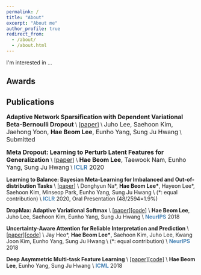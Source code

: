 ```yaml
---
permalink: /
title: "About"
excerpt: "About me"
author_profile: true
redirect_from:
  - /about/
  - /about.html
---
```


I'm interested in ...

## Awards

## Publications

**<font size="3">Adaptive Network Sparsification with Dependent Variational Beta-Bernoulli Dropout</font>** \\
[[<font size="3">paper</font>]](https://arxiv.org/pdf/1805.10896.pdf) \\
<font size="3">Juho Lee, Saehoon Kim, Jaehong Yoon, **Hae Beom Lee**, Eunho Yang, Sung Ju Hwang</font> \\
<font size="3">Submitted</font>

**<font size="3">Meta Dropout: Learning to Perturb Latent Features for Generalization</font>** \\
[[<font size="3">paper</font>]](https://openreview.net/pdf?id=BJgd81SYwr) \\
**<font size="3">Hae Beom Lee</font>**<font size="3">, Taewook Nam, Eunho Yang, Sung Ju Hwang</font> \\
<font size="3"><span style="color:steelblue">**ICLR**</span> 2020</font>

**Learning to Balance: Bayesian Meta-Learning for Imbalanced and Out-of-distribution Tasks** \\
[[paper]](https://openreview.net/pdf?id=rkeZIJBYvr) \\
Donghyun Na\*, **Hae Beom Lee\***, Hayeon Lee\*, Saehoon Kim, Minseop Park, Eunho Yang, Sung Ju Hwang \\
(\*: equal contribution) \\
<span style="color:steelblue">**ICLR**</span> 2020, Oral Presentation (48/2594=1.9%)

**DropMax: Adaptive Variational Softmax** \\
[[paper]](https://arxiv.org/pdf/1712.07834.pdf)[[code]](https://github.com/haebeom-lee/dropmax) \\
**Hae Beom Lee**, Juho Lee, Saehoon Kim, Eunho Yang, Sung Ju Hwang \\
<span style="color:steelblue">**NeurIPS**</span> 2018

**Uncertainty-Aware Attention for Reliable Interpretation and Prediction** \\
[[paper]](https://arxiv.org/pdf/1805.09653.pdf)[[code]](https://github.com/jayheo/UA) \\
Jay Heo\*, **Hae Beom Lee\***, Saehoon Kim, Juho Lee, Kwang Joon Kim, Eunho Yang, Sung Ju Hwang \\
(\*: equal contribution) \\
<span style="color:steelblue">**NeurIPS**</span> 2018

**Deep Asymmetric Multi-task Feature Learning** \\
[[paper]](https://arxiv.org/pdf/1708.00260.pdf)[[code]](https://github.com/haebeom-lee/amtfl) \\
**Hae Beom Lee**, Eunho Yang, Sung Ju Hwang \\
<span style="color:steelblue">**ICML**</span> 2018
